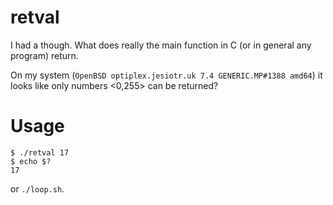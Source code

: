 # retval

I had a though. What does really the main function in C (or in general any program) return.

On my system (`OpenBSD optiplex.jesiotr.uk 7.4 GENERIC.MP#1388 amd64`) it looks like
only numbers <0,255> can be returned?

# Usage

```
$ ./retval 17
$ echo $?
17
```

or `./loop.sh`.
